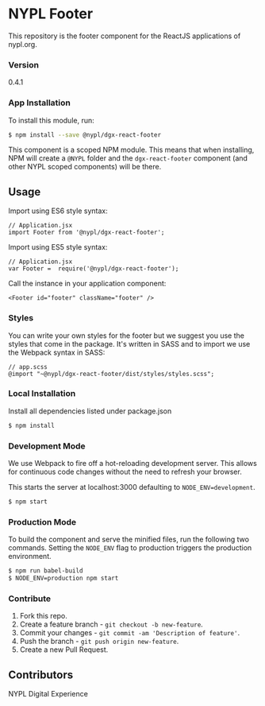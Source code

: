 # NYPL Footer

This repository is the footer component for the ReactJS applications of nypl.org.

### Version

0.4.1

### App Installation

To install this module, run:

```sh
$ npm install --save @nypl/dgx-react-footer
```

This component is a scoped NPM module. This means that when installing, NPM will create a `@NYPL` folder and the `dgx-react-footer` component (and other NYPL scoped components) will be there.

## Usage

Import using ES6 style syntax:
```
// Application.jsx
import Footer from '@nypl/dgx-react-footer';
```

Import using ES5 style syntax:
```
// Application.jsx
var Footer =  require('@nypl/dgx-react-footer');
```

Call the instance in your application component:
```
<Footer id="footer" className="footer" />
```

### Styles
You can write your own styles for the footer but we suggest you use the styles that come in the package. It's written in SASS and to import we use the Webpack syntax in SASS:

```
// app.scss
@import "~@nypl/dgx-react-footer/dist/styles/styles.scss";
```


### Local Installation
Install all dependencies listed under package.json

```sh
$ npm install
```

### Development Mode
We use Webpack to fire off a hot-reloading development server. This allows for continuous code changes without the need to refresh your browser.

This starts the server at localhost:3000 defaulting to `NODE_ENV=development`.

```sh
$ npm start
```

### Production Mode
To build the component and serve the minified files, run the following two commands. Setting the `NODE_ENV` flag to production triggers the production environment.

```sh
$ npm run babel-build
$ NODE_ENV=production npm start
```

### Contribute

1. Fork this repo.
2. Create a feature branch - `git checkout -b new-feature`.
3. Commit your changes - `git commit -am 'Description of feature'`.
4. Push the branch - `git push origin new-feature`.
5. Create a new Pull Request.


Contributors
----
NYPL Digital Experience
